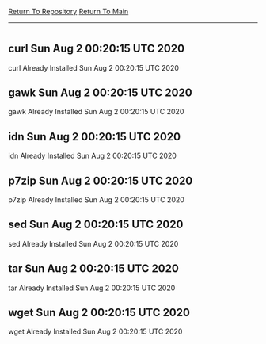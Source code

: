 [Return To Repository](https://github.com/deathbybandaid/piholeparser/)
[Return To Main](https://github.com/deathbybandaid/piholeparser/blob/master/RecentRunLogs/Mainlog.md)
____________________________________
# 
## curl Sun Aug  2 00:20:15 UTC 2020
curl Already Installed Sun Aug  2 00:20:15 UTC 2020
## gawk Sun Aug  2 00:20:15 UTC 2020
gawk Already Installed Sun Aug  2 00:20:15 UTC 2020
## idn Sun Aug  2 00:20:15 UTC 2020
idn Already Installed Sun Aug  2 00:20:15 UTC 2020
## p7zip Sun Aug  2 00:20:15 UTC 2020
p7zip Already Installed Sun Aug  2 00:20:15 UTC 2020
## sed Sun Aug  2 00:20:15 UTC 2020
sed Already Installed Sun Aug  2 00:20:15 UTC 2020
## tar Sun Aug  2 00:20:15 UTC 2020
tar Already Installed Sun Aug  2 00:20:15 UTC 2020
## wget Sun Aug  2 00:20:15 UTC 2020
wget Already Installed Sun Aug  2 00:20:15 UTC 2020
